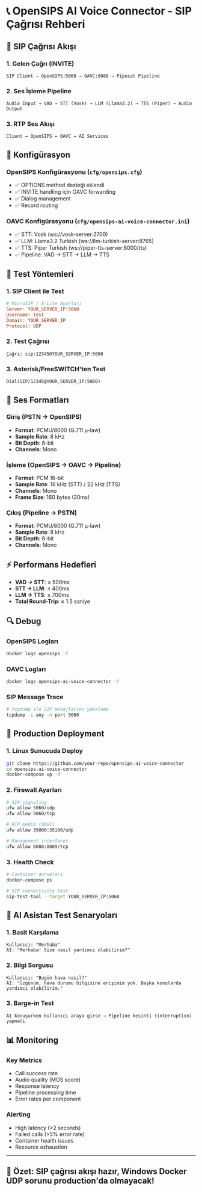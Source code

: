 # 📞 OpenSIPS AI Voice Connector - SIP Çağrısı Rehberi

## 🎯 SIP Çağrısı Akışı

### 1. **Gelen Çağrı (INVITE)**
```
SIP Client → OpenSIPS:5060 → OAVC:8088 → Pipecat Pipeline
```

### 2. **Ses İşleme Pipeline**
```
Audio Input → VAD → STT (Vosk) → LLM (Llama3.2) → TTS (Piper) → Audio Output
```

### 3. **RTP Ses Akışı**
```
Client ↔ OpenSIPS ↔ OAVC ↔ AI Services
```

## 🔧 Konfigürasyon

### OpenSIPS Konfigürasyonu (`cfg/opensips.cfg`)
- ✅ OPTIONS method desteği eklendi
- ✅ INVITE handling için OAVC forwarding 
- ✅ Dialog management
- ✅ Record routing

### OAVC Konfigürasyonu (`cfg/opensips-ai-voice-connector.ini`)
- ✅ STT: Vosk (ws://vosk-server:2700)
- ✅ LLM: Llama3.2 Turkish (ws://llm-turkish-server:8765)  
- ✅ TTS: Piper Turkish (ws://piper-tts-server:8000/tts)
- ✅ Pipeline: VAD → STT → LLM → TTS

## 📱 Test Yöntemleri

### 1. **SIP Client ile Test**
```ini
# MicroSIP / X-Lite Ayarları
Server: YOUR_SERVER_IP:5060
Username: test
Domain: YOUR_SERVER_IP  
Protocol: UDP
```

### 2. **Test Çağrısı**
```
Çağrı: sip:12345@YOUR_SERVER_IP:5060
```

### 3. **Asterisk/FreeSWITCH'ten Test**
```
Dial(SIP/12345@YOUR_SERVER_IP:5060)
```

## 🎵 Ses Formatları

### Giriş (PSTN → OpenSIPS)
- **Format**: PCMU/8000 (G.711 μ-law)
- **Sample Rate**: 8 kHz
- **Bit Depth**: 8-bit
- **Channels**: Mono

### İşleme (OpenSIPS → OAVC → Pipeline)  
- **Format**: PCM 16-bit
- **Sample Rate**: 16 kHz (STT) / 22 kHz (TTS)
- **Channels**: Mono
- **Frame Size**: 160 bytes (20ms)

### Çıkış (Pipeline → PSTN)
- **Format**: PCMU/8000 (G.711 μ-law) 
- **Sample Rate**: 8 kHz
- **Bit Depth**: 8-bit
- **Channels**: Mono

## ⚡ Performans Hedefleri

- **VAD → STT**: ≤ 500ms
- **STT → LLM**: ≤ 400ms
- **LLM → TTS**: ≤ 700ms
- **Total Round-Trip**: ≤ 1.5 saniye

## 🔍 Debug

### OpenSIPS Logları
```bash
docker logs opensips -f
```

### OAVC Logları
```bash
docker logs opensips-ai-voice-connector -f
```

### SIP Message Trace
```bash
# tcpdump ile SIP mesajlarını yakalama
tcpdump -i any -n port 5060
```

## 🚀 Production Deployment

### 1. **Linux Sunucuda Deploy**
```bash
git clone https://github.com/your-repo/opensips-ai-voice-connector
cd opensips-ai-voice-connector
docker-compose up -d
```

### 2. **Firewall Ayarları**
```bash
# SIP signaling
ufw allow 5060/udp
ufw allow 5060/tcp

# RTP media (OAVC)
ufw allow 35000:35100/udp

# Management interfaces
ufw allow 8088:8089/tcp
```

### 3. **Health Check**
```bash
# Container durumları
docker-compose ps

# SIP connectivity test
sip-test-tool --target YOUR_SERVER_IP:5060
```

## 🎤 AI Asistan Test Senaryoları

### 1. **Basit Karşılama**
```
Kullanıcı: "Merhaba"
AI: "Merhaba! Size nasıl yardımcı olabilirim?"
```

### 2. **Bilgi Sorgusu**
```
Kullanıcı: "Bugün hava nasıl?"
AI: "Üzgünüm, hava durumu bilgisine erişimim yok. Başka konularda yardımcı olabilirim."
```

### 3. **Barge-in Test**
```
AI konuşurken kullanıcı araya girse → Pipeline kesinti (interruption) yapmalı
```

## 📊 Monitoring

### Key Metrics
- Call success rate
- Audio quality (MOS score)
- Response latency
- Pipeline processing time
- Error rates per component

### Alerting
- High latency (>2 seconds)
- Failed calls (>5% error rate)  
- Container health issues
- Resource exhaustion

---

## 🎯 **Özet: SIP çağrısı akışı hazır, Windows Docker UDP sorunu production'da olmayacak!** 